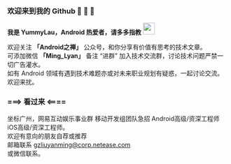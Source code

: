 ### 欢迎来到我的 Github 👋 👋 👋

  **我是 YummyLau，Android 热爱者，请多多指教** <img src="https://user-images.githubusercontent.com/5679180/79618120-0daffb80-80be-11ea-819e-d2b0fa904d07.gif" width="27px">
  
欢迎关注 **「Android之禅」** 公众号，和你分享有价值有思考的技术文章。  
可添加微信 **「Ming_Lyan」** 备注 “进群” 加入技术交流群，讨论技术问题严禁一切广告灌水。  
如有 Android 领域有遇到技术难题亦或对未来职业规划有疑惑，一起讨论交流。  
欢迎来扰。

### ===> 看过来 <====
坐标广州，网易互动娱乐事业群 
移动开发组团队急招 Android高级/资深工程师 iOS高级/资深工程师。  
欢迎有意向的朋友自荐或推荐  
邮箱联系 gzliuyanming@corp.netease.com  
或微信联系。  


  
  
  
 
